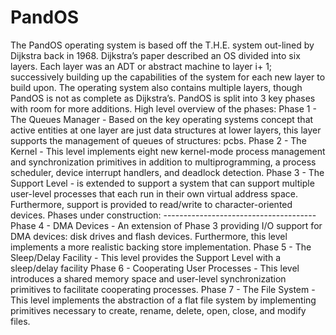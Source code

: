  # PandOS 

The PandOS operating system is based off the T.H.E. system out-lined by Dijkstra back in 1968. Dijkstra’s paper described an OS divided into six layers. Each layer was an ADT or abstract machine to layer i+ 1; successively building up the capabilities of the system for each new layer to build upon. The operating system also contains multiple layers, though PandOS is not as complete as Dijkstra’s. PandOS is split into 3 key phases with room for more additions.  High level overview of the phases:  Phase 1 - The Queues Manager - Based on the key operating systems concept that active entities at one layer are just data structures at lower layers, this layer supports the management of queues of structures: pcbs.  Phase 2 - The Kernel - This level implements eight new kernel-mode process management and synchronization primitives in addition to multiprogramming, a process scheduler, device interrupt handlers, and deadlock detection.  Phase 3 - The Support Level - is extended to support a system that can support multiple user-level processes that each run in their own virtual address space. Furthermore, support is provided to read/write to character-oriented devices.  Phases under construction: -------------------------------------- Phase 4 - DMA Devices - An extension of Phase 3 providing I/O support for DMA devices: disk drives and flash devices. Furthermore, this level implements a more realistic backing store implementation.  Phase 5 - The Sleep/Delay Facility - This level provides the Support Level with a sleep/delay facility  Phase 6 - Cooperating User Processes - This level introduces a shared memory space and user-level synchronization primitives to facilitate cooperating processes.  Phase 7 - The File System - This level implements the abstraction of a flat file system by implementing primitives necessary to create, rename, delete, open, close, and modify files.
